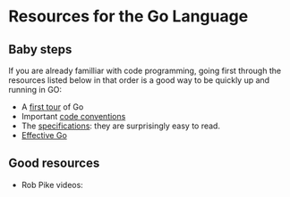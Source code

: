 # Resources for the Go Language

## Baby steps

If you are already familliar with code programming, going first through the resources listed below in that order is a good way to be quickly up and running in GO: 
- A [first tour](https://tour.golang.org/list) of Go 
- Important [code conventions](https://golang.org/doc/code.html)
- The [specifications](https://golang.org/ref/spec): they are surprisingly easy to read.
- [Effective Go](https://golang.org/doc/effective_go.html)

## Good resources
- Rob Pike videos:

